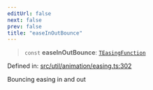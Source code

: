 ```yaml
---
editUrl: false
next: false
prev: false
title: "easeInOutBounce"
---
```


> `const` **easeInOutBounce**: [`TEasingFunction`](/api/fabric/namespaces/util/type-aliases/teasingfunction/)

Defined in: [src/util/animation/easing.ts:302](https://github.com/fabricjs/fabric.js/blob/9a792f4b7b8031f02ec7ea4ce8c99f810e45cfec/src/util/animation/easing.ts#L302)

Bouncing easing in and out
